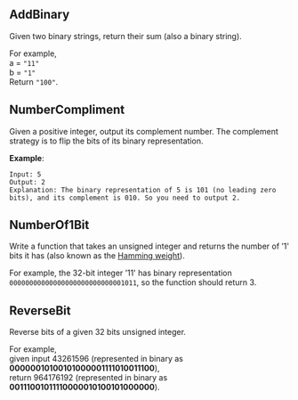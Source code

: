 ## AddBinary

Given two binary strings, return their sum (also a binary string).

For example,  
a = `"11"`  
b = `"1"`  
Return `"100"`.

## NumberCompliment

Given a positive integer, output its complement number. The complement strategy is to flip the bits of its binary representation.

**Example**:
```
Input: 5
Output: 2
Explanation: The binary representation of 5 is 101 (no leading zero bits), and its complement is 010. So you need to output 2.
```

## NumberOf1Bit

Write a function that takes an unsigned integer and returns the number of ’1' bits it has (also known as the [Hamming weight](https://en.wikipedia.org/wiki/Hamming_weight)).

For example, the 32-bit integer ’11' has binary representation `00000000000000000000000000001011`, so the function should return 3.

## ReverseBit

Reverse bits of a given 32 bits unsigned integer.

For example,  
given input 43261596 (represented in binary as **00000010100101000001111010011100**),  
return 964176192 (represented in binary as **00111001011110000010100101000000**).
